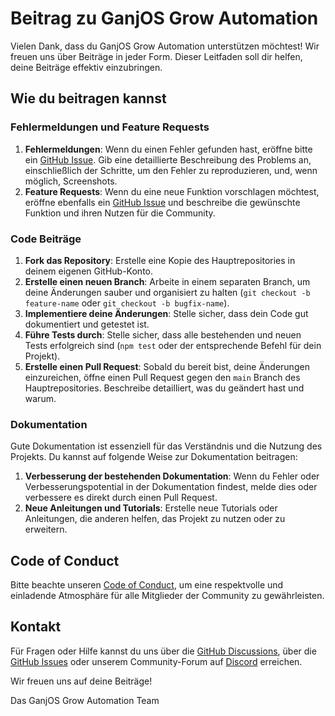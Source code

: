 # Beitrag zu GanjOS Grow Automation

Vielen Dank, dass du GanjOS Grow Automation unterstützen möchtest! Wir freuen uns über Beiträge in jeder Form. Dieser Leitfaden soll dir helfen, deine Beiträge effektiv einzubringen.

## Wie du beitragen kannst

### Fehlermeldungen und Feature Requests

1. **Fehlermeldungen**: Wenn du einen Fehler gefunden hast, eröffne bitte ein [GitHub Issue](https://github.com/Ganjos-Grow-Automation/gb_HomeAssistant/issues). Gib eine detaillierte Beschreibung des Problems an, einschließlich der Schritte, um den Fehler zu reproduzieren, und, wenn möglich, Screenshots.
2. **Feature Requests**: Wenn du eine neue Funktion vorschlagen möchtest, eröffne ebenfalls ein [GitHub Issue](https://github.com/Ganjos-Grow-Automation/gb_HomeAssistant/issues) und beschreibe die gewünschte Funktion und ihren Nutzen für die Community.

### Code Beiträge

1. **Fork das Repository**: Erstelle eine Kopie des Hauptrepositories in deinem eigenen GitHub-Konto.
2. **Erstelle einen neuen Branch**: Arbeite in einem separaten Branch, um deine Änderungen sauber und organisiert zu halten (`git checkout -b feature-name` oder `git checkout -b bugfix-name`).
3. **Implementiere deine Änderungen**: Stelle sicher, dass dein Code gut dokumentiert und getestet ist.
4. **Führe Tests durch**: Stelle sicher, dass alle bestehenden und neuen Tests erfolgreich sind (`npm test` oder der entsprechende Befehl für dein Projekt).
5. **Erstelle einen Pull Request**: Sobald du bereit bist, deine Änderungen einzureichen, öffne einen Pull Request gegen den `main` Branch des Hauptrepositories. Beschreibe detailliert, was du geändert hast und warum.

### Dokumentation

Gute Dokumentation ist essenziell für das Verständnis und die Nutzung des Projekts. Du kannst auf folgende Weise zur Dokumentation beitragen:

1. **Verbesserung der bestehenden Dokumentation**: Wenn du Fehler oder Verbesserungspotential in der Dokumentation findest, melde dies oder verbessere es direkt durch einen Pull Request.
2. **Neue Anleitungen und Tutorials**: Erstelle neue Tutorials oder Anleitungen, die anderen helfen, das Projekt zu nutzen oder zu erweitern.

## Code of Conduct

Bitte beachte unseren [Code of Conduct](./CODE_OF_CONDUCT.md), um eine respektvolle und einladende Atmosphäre für alle Mitglieder der Community zu gewährleisten.

## Kontakt

Für Fragen oder Hilfe kannst du uns über die [GitHub Discussions](https://github.com/orgs/Ganjos-Grow-Automation/discussions), über die [GitHub Issues](https://github.com/Ganjos-Grow-Automation/gb_HomeAssistant/issues) oder unserem Community-Forum auf [Discord](https://discord.gg/neJdSvxnPf) erreichen.

Wir freuen uns auf deine Beiträge!

Das GanjOS Grow Automation Team
